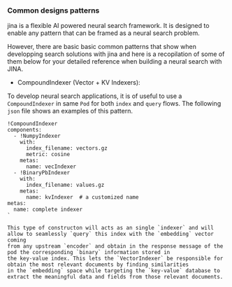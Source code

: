 ### Common designs patterns
jina is a flexible AI powered neural search framework. It is designed to enable any pattern that can be framed as a neural search problem.

However, there are basic basic common patterns that show when developping search solutions with jina and here is a recopilation of some of them below for your detailed reference when building a neural search with JINA.


- CompoundIndexer (Vector + KV Indexers):

To develop neural search applications, it is of useful to use a `CompoundIndexer` in same `Pod` for both `index` and `query` flows.
The following `json` file shows an examples of this pattern.

```
!CompoundIndexer
components:
  - !NumpyIndexer
    with:
      index_filename: vectors.gz
      metric: cosine
    metas:
      name: vecIndexer
  - !BinaryPbIndexer
    with:
      index_filename: values.gz
    metas:
      name: kvIndexer  # a customized name
metas:
  name: complete indexer
`
 
This type of constructon will acts as an single `indexer` and will allow to seamlessly `query` this index with the `embedding` vector coming
from any upstream `encoder` and obtain in the response message of the pod the corresponding `binary` information stored in
the key-value index. This lets the `VectorIndexer` be responsible for obtain the most relevant documents by finding similarities
in the `embedding` space while targeting the `key-value` database to extract the meaningful data and fields from those relevant documents.

